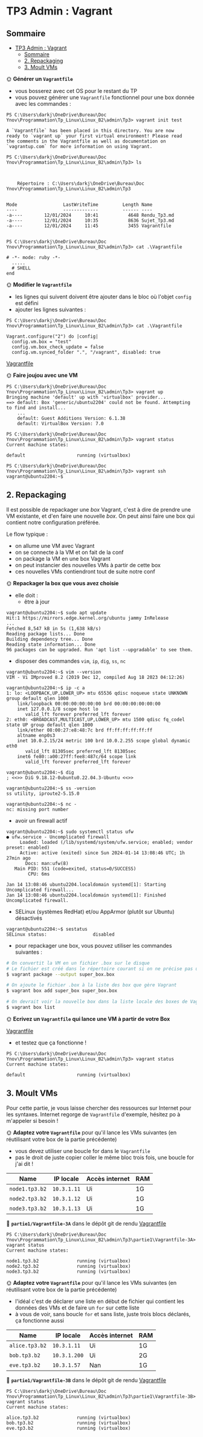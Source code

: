 # TP3 Admin : Vagrant

## Sommaire

- [TP3 Admin : Vagrant](#tp3-admin--vagrant)
  - [Sommaire](#sommaire)
  - [2. Repackaging](#2-repackaging)
  - [3. Moult VMs](#3-moult-vms)

🌞 **Générer un `Vagrantfile`**

- vous bosserez avec cet OS pour le restant du TP
- vous pouvez générer une `Vagrantfile` fonctionnel pour une box donnée avec les commandes :

```
PS C:\Users\darkj\OneDrive\Bureau\Doc Ynov\Programmation\Tp_Linux\Linux_B2\admin\Tp3> vagrant init test

A `Vagrantfile` has been placed in this directory. You are now
ready to `vagrant up` your first virtual environment! Please read
the comments in the Vagrantfile as well as documentation on
`vagrantup.com` for more information on using Vagrant.

PS C:\Users\darkj\OneDrive\Bureau\Doc Ynov\Programmation\Tp_Linux\Linux_B2\admin\Tp3> ls  



    Répertoire : C:\Users\darkj\OneDrive\Bureau\Doc Ynov\Programmation\Tp_Linux\Linux_B2\admin\Tp3


Mode                 LastWriteTime         Length Name
----                 -------------         ------ ----
-a----        12/01/2024     10:41           4648 Rendu_Tp3.md
-a----        12/01/2024     10:35           8636 Sujet_Tp3.md
-a----        12/01/2024     11:45           3455 Vagrantfile


PS C:\Users\darkj\OneDrive\Bureau\Doc Ynov\Programmation\Tp_Linux\Linux_B2\admin\Tp3> cat .\Vagrantfile

# -*- mode: ruby -*-
  .....
  # SHELL
end
```

🌞 **Modifier le `Vagrantfile`**

- les lignes qui suivent doivent être ajouter dans le bloc où l'objet `config` est défini
- ajouter les lignes suivantes :

```
PS C:\Users\darkj\OneDrive\Bureau\Doc Ynov\Programmation\Tp_Linux\Linux_B2\admin\Tp3> cat .\Vagrantfile

Vagrant.configure("2") do |config|
  config.vm.box = "test"
  config.vm.box_check_update = false
  config.vm.synced_folder ".", "/vagrant", disabled: true
```
[Vagrantfile](./1.%20Une%20première%20VM/Vagrantfile)

🌞 **Faire joujou avec une VM**

```
PS C:\Users\darkj\OneDrive\Bureau\Doc Ynov\Programmation\Tp_Linux\Linux_B2\admin\Tp3> vagrant up                     
Bringing machine 'default' up with 'virtualbox' provider...
==> default: Box 'generic/ubuntu2204' could not be found. Attempting to find and install...
    ...
    default: Guest Additions Version: 6.1.38
    default: VirtualBox Version: 7.0
```

```
PS C:\Users\darkj\OneDrive\Bureau\Doc Ynov\Programmation\Tp_Linux\Linux_B2\admin\Tp3> vagrant status
Current machine states:

default                   running (virtualbox)
```

```
PS C:\Users\darkj\OneDrive\Bureau\Doc Ynov\Programmation\Tp_Linux\Linux_B2\admin\Tp3> vagrant ssh   
vagrant@ubuntu2204:~$ 
```

## 2. Repackaging

Il est possible de repackager une *box* Vagrant, c'est à dire de prendre une VM existante, et d'en faire une nouvelle *box*. On peut ainsi faire une box qui contient notre configuration préférée.

Le flow typique :

- on allume une VM avec Vagrant
- on se connecte à la VM et on fait de la conf
- on package la VM en une box Vagrant
- on peut instancier des nouvelles VMs à partir de cette box
- ces nouvelles VMs contiendront tout de suite notre conf

🌞 **Repackager la box que vous avez choisie**

- elle doit :
  - être à jour

```
vagrant@ubuntu2204:~$ sudo apt update
Hit:1 https://mirrors.edge.kernel.org/ubuntu jammy InRelease
...
Fetched 8,547 kB in 5s (1,638 kB/s)
Reading package lists... Done
Building dependency tree... Done
Reading state information... Done
96 packages can be upgraded. Run 'apt list --upgradable' to see them.
```

  - disposer des commandes `vim`, `ip`, `dig`, `ss`, `nc`

```
vagrant@ubuntu2204:~$ vim --version
VIM - Vi IMproved 8.2 (2019 Dec 12, compiled Aug 18 2023 04:12:26)

vagrant@ubuntu2204:~$ ip -c a
1: lo: <LOOPBACK,UP,LOWER_UP> mtu 65536 qdisc noqueue state UNKNOWN group default qlen 1000
    link/loopback 00:00:00:00:00:00 brd 00:00:00:00:00:00
    inet 127.0.0.1/8 scope host lo
       valid_lft forever preferred_lft forever
2: eth0: <BROADCAST,MULTICAST,UP,LOWER_UP> mtu 1500 qdisc fq_codel state UP group default qlen 1000
    link/ether 08:00:27:e8:48:7c brd ff:ff:ff:ff:ff:ff
    altname enp0s3
    inet 10.0.2.15/24 metric 100 brd 10.0.2.255 scope global dynamic eth0
       valid_lft 81305sec preferred_lft 81305sec
    inet6 fe80::a00:27ff:fee8:487c/64 scope link
       valid_lft forever preferred_lft forever

vagrant@ubuntu2204:~$ dig
; <<>> DiG 9.18.12-0ubuntu0.22.04.3-Ubuntu <<>>

vagrant@ubuntu2204:~$ ss -version
ss utility, iproute2-5.15.0

vagrant@ubuntu2204:~$ nc -
nc: missing port number
```

  - avoir un firewall actif

```
vagrant@ubuntu2204:~$ sudo systemctl status ufw
● ufw.service - Uncomplicated firewall
     Loaded: loaded (/lib/systemd/system/ufw.service; enabled; vendor preset: enabled)
     Active: active (exited) since Sun 2024-01-14 13:08:46 UTC; 1h 27min ago
       Docs: man:ufw(8)
   Main PID: 551 (code=exited, status=0/SUCCESS)
        CPU: 6ms

Jan 14 13:08:46 ubuntu2204.localdomain systemd[1]: Starting Uncomplicated firewall...
Jan 14 13:08:46 ubuntu2204.localdomain systemd[1]: Finished Uncomplicated firewall.
```

  - SELinux (systèmes RedHat) et/ou AppArmor (plutôt sur Ubuntu) désactivés

```
vagrant@ubuntu2204:~$ sestatus
SELinux status:                 disabled
```

- pour repackager une box, vous pouvez utiliser les commandes suivantes :

```bash
# On convertit la VM en un fichier .box sur le disque
# Le fichier est créé dans le répertoire courant si on ne précise pas un chemin explicitement
$ vagrant package --output super_box.box

# On ajoute le fichier .box à la liste des box que gère Vagrant
$ vagrant box add super_box super_box.box

# On devrait voir la nouvelle box dans la liste locale des boxes de Vagrant
$ vagrant box list
```

🌞 **Ecrivez un `Vagrantfile` qui lance une VM à partir de votre Box**

[Vagrantfile](./2.%20Repackaging/Vagrantfile)

- et testez que ça fonctionne !

```
PS C:\Users\darkj\OneDrive\Bureau\Doc Ynov\Programmation\Tp_Linux\Linux_B2\admin\Tp3> vagrant status
Current machine states:

default                   running (virtualbox)
```

## 3. Moult VMs

Pour cette partie, je vous laisse chercher des ressources sur Internet pour les syntaxes. Internet regorge de `Vagrantfile` d'exemple, hésitez po à m'appeler si besoin !

🌞 **Adaptez votre `Vagrantfile`** pour qu'il lance les VMs suivantes (en réutilisant votre box de la partie précédente)

- vous devez utiliser une boucle for dans le `Vagrantfile`
- pas le droit de juste copier coller le même bloc trois fois, une boucle for j'ai dit !

| Name           | IP locale   | Accès internet | RAM |
| -------------- | ----------- | -------------- | --- |
| `node1.tp3.b2` | `10.3.1.11` | Ui             | 1G  |
| `node2.tp3.b2` | `10.3.1.12` | Ui             | 1G  |
| `node3.tp3.b2` | `10.3.1.13` | Ui             | 1G  |

📁 **`partie1/Vagrantfile-3A`** dans le dépôt git de rendu [Vagrantfile](./partie1/Vagrantfile-3A/Vagrantfile)

```
PS C:\Users\darkj\OneDrive\Bureau\Doc Ynov\Programmation\Tp_Linux\Linux_B2\admin\Tp3\partie1\Vagrantfile-3A> vagrant status
Current machine states:

node1.tp3.b2              running (virtualbox)
node2.tp3.b2              running (virtualbox)
node3.tp3.b2              running (virtualbox)
```

🌞 **Adaptez votre `Vagrantfile`** pour qu'il lance les VMs suivantes (en réutilisant votre box de la partie précédente)

- l'idéal c'est de déclarer une liste en début de fichier qui contient les données des VMs et de faire un `for` sur cette liste
- à vous de voir, sans boucle `for` et sans liste, juste trois blocs déclarés, ça fonctionne aussi

| Name           | IP locale    | Accès internet | RAM |
| -------------- | ------------ | -------------- | --- |
| `alice.tp3.b2` | `10.3.1.11`  | Ui             | 1G  |
| `bob.tp3.b2`   | `10.3.1.200` | Ui             | 2G  |
| `eve.tp3.b2`   | `10.3.1.57`  | Nan            | 1G  |

📁 **`partie1/Vagrantfile-3B`** dans le dépôt git de rendu [Vagrantfile](./partie1/Vagrantfile-3B/Vagrantfile)

```
PS C:\Users\darkj\OneDrive\Bureau\Doc Ynov\Programmation\Tp_Linux\Linux_B2\admin\Tp3\partie1\Vagrantfile-3B> vagrant status    
Current machine states:

alice.tp3.b2              running (virtualbox)
bob.tp3.b2                running (virtualbox)
eve.tp3.b2                running (virtualbox)
```